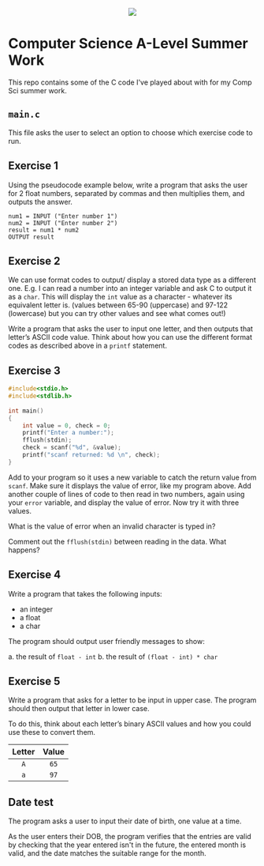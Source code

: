 <p align="center">
  <img src="../../../common-assets/blob/main/images/bhasvic/bhasvic-rect-hills-text-small.png?raw=true">
</p>

# Computer Science A-Level Summer Work

This repo contains some of the C code I've played about with for my Comp Sci summer work.

## `main.c`

This file asks the user to select an option to choose which exercise code to run.

## Exercise 1

Using the pseudocode example below, write a program that asks the user for 2 float numbers, separated by commas and then multiplies them, and outputs the answer.

```
num1 = INPUT ("Enter number 1")
num2 = INPUT ("Enter number 2")
result = num1 * num2
OUTPUT result
```

## Exercise 2

We can use format codes to output/ display a stored data type as a different one. E.g. I can read a number into an integer variable and ask C to output it as a `char`. This will display the `int` value as a character - whatever its equivalent letter is. (values between 65-90 (uppercase) and 97-122 (lowercase) but you can try other values and see what comes out!)

Write a program that asks the user to input one letter, and then outputs that letter’s ASCII code value. Think about how you can use the different format codes as described above in a `printf` statement.

## Exercise 3

```c
#include<stdio.h>
#include<stdlib.h>
 
int main()
{
    int value = 0, check = 0;
    printf("Enter a number:");
    fflush(stdin);
    check = scanf("%d", &value);
    printf("scanf returned: %d \n", check);
}
```

Add to your program so it uses a new variable to catch the return value from `scanf`. Make sure it displays the value of error, like my program above. Add another couple of lines of code to then read in two numbers, again using your `error` variable, and display the value of error. Now try it with three values.

What is the value of error when an invalid character is typed in?

Comment out the `fflush(stdin)` between reading in the data. What happens?

## Exercise 4

Write a program that takes the following inputs:

- an integer
- a float
- a char

The program should output user friendly messages to show:

a. the result of `float - int`
b. the result of `(float - int) * char`

## Exercise 5

Write a program that asks for a letter to be input in upper case. The program should then output that letter in lower case.

To do this, think about each letter’s binary ASCII values and how you could use these to convert them.

| Letter | Value |
| :----: | :---: |
|  `A`   | `65`  |
|  `a`   | `97`  |

## Date test

The program asks a user to input their date of birth, one value at a time.

As the user enters their DOB, the program verifies that the entries are valid by checking that the year entered isn't in the future, the entered month is valid, and the date matches the suitable range for the month.
